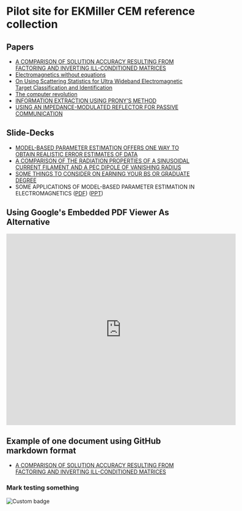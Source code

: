 # Pilot site for EKMiller CEM reference collection

## Papers
* [A COMPARISON OF SOLUTION ACCURACY RESULTING FROM FACTORING AND INVERTING ILL-CONDITIONED MATRICES](./pdf/A_COMPARISON_OF_SOLUTION_ACCURACY_RE.pdf)
* [Electromagnetics without equations](./pdf/Electromagnetics_without_Equations.pdf)
* [On Using Scattering Statistics for Ultra Wideband Electromagnetic Target Classification and Identification](./pdf/ON_USING_SCATTERING_STATISTICS_FOR_U.pdf)
* [The computer revolution](./pdf/The_computer_revolution.pdf)
* [INFORMATION EXTRACTION USING PRONY’S METHOD](./pdf/UCRL-52329_INFORMATION_EXTRACTION_USING.pdf)
* [USING AN IMPEDANCE-MODULATED REFLECTOR FOR PASSIVE COMMUNICATION](./pdf/USING_AN_IMPEDANCE-MODULATED_REFLECTOR_F.pdf)

## Slide-Decks
* [MODEL-BASED PARAMETER ESTIMATION OFFERS ONE WAY TO OBTAIN REALISTIC ERROR ESTIMATES OF DATA](./pdf/PRESENTATION-USING_MBPE_FOR_ASSESSING_DA.pdf)
* [A COMPARISON OF THE RADIATION PROPERTIES OF A SINUSOIDAL CURRENT FILAMENT AND A PEC DIPOLE OF VANISHING RADIUS](./pdf/PRESENTATION-A_COMPARISON_OF_THE_RADIATI.pdf)
* [SOME THINGS TO CONSIDER ON EARNING YOUR BS OR GRADUATE DEGREE](./pdf/SOME_THINGS_TO_CONSIDER_ON_EARNING_YOUR.pdf)
* SOME APPLICATIONS OF MODEL-BASED PARAMETER ESTIMATION IN ELECTROMAGNETICS ([PDF](./pdf/V-DL-MBPE.pdf)) ([PPT](./pdf/V-DL-MBPE.ppt))

## Using Google's Embedded PDF Viewer As Alternative

<iframe src="https://docs.google.com/gview?url=https://markcmiller86.github.io/ekmcem/pdf/A_COMPARISON_OF_SOLUTION_ACCURACY_RE.pdf&embedded=true" style="width:600px; height:500px;" frameborder="0"></iframe>


## Example of one document using GitHub markdown format
* [A COMPARISON OF SOLUTION ACCURACY RESULTING FROM FACTORING AND INVERTING ILL-CONDITIONED MATRICES](./A_Comparison_Of_Solution_Accuracy/A_Comparison_Of_Solution_Accuracy.md)


### Mark testing something
![Custom badge](https://img.shields.io/badge/endpoint.svg?color=blue&logoColor=green&style=popout&url=https%3A%2F%2Fraw.githubusercontent.com%2Fmarkcmiller86%2Fekmcem%2Fmaster%2Ffoo.json)
